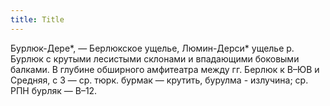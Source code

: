 ```yaml
---
title: Title
---
```


Бурлюк-Дере*, — Берлюкское ущелье, Люмин-Дерси* ущелье р. Бурлюк с крутыми
лесистыми склонами и впадающими боковыми балками. В глубине обширного амфитеатра
между гг. Берлюк к В–ЮВ и Средняя, с З — ср. тюрк. бурмак — крутить, бурулма -
излучина; ср. РПН бурляк — В–12.
